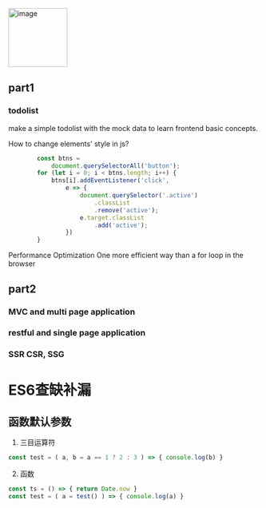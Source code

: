 <img width="118" alt="image" src="https://github.com/ErefIect/newbie-frontend/assets/114394519/30ab1354-e1ae-4ad7-ae7c-7611c7e73cee">

## part1 

### todolist
  make a simple todolist with the mock data to learn frontend basic concepts.

How to change elements' style in js?

```js
        const btns =
            document.querySelectorAll('button');
        for (let i = 0; i < btns.length; i++) {
            btns[i].addEventListener('click',
                e => {
                    document.querySelector('.active')
                        .classList
                        .remove('active');
                    e.target.classList
                        .add('active');
                })
        }
```
Performance Optimization
  One more efficient way than a for loop in the browser

## part2

### MVC and multi page application

### restful and single page application

### SSR CSR, SSG

# ES6查缺补漏

## 函数默认参数

1. 三目运算符

```js
const test = ( a, b = a == 1 ? 2 : 3 ) => { console.log(b) }
```
2. 函数

```js
const ts = () => { return Date.now }
const test = ( a = test() ) => { console.log(a) }
```

